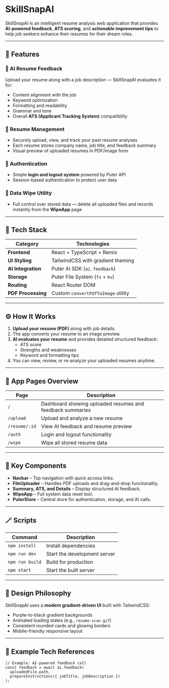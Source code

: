 # SkillSnapAI

SkillSnapAI is an intelligent resume analysis web application that provides **AI-powered feedback**, **ATS scoring**, and **actionable improvement tips** to help job seekers enhance their resumes for their dream roles.

---

## 🚀 Features

### 💼 AI Resume Feedback
Upload your resume along with a job description — SkillSnapAI evaluates it for:
- Content alignment with the job
- Keyword optimization
- Formatting and readability
- Grammar and tone
- Overall **ATS (Applicant Tracking System)** compatibility

### 🧾 Resume Management
- Securely upload, view, and track your past resume analyses
- Each resume stores company name, job title, and feedback summary
- Visual preview of uploaded resumes in PDF/image form

### 🔐 Authentication
- Simple **login and logout system** powered by Puter API
- Session-based authentication to protect user data

### 🧹 Data Wipe Utility
- Full control over stored data — delete all uploaded files and records instantly from the **WipeApp** page

---

## 🧩 Tech Stack

| Category | Technologies |
|-----------|---------------|
| **Frontend** | React + TypeScript + Remix |
| **UI Styling** | TailwindCSS with gradient theming |
| **AI Integration** | Puter AI SDK (`ai.feedback`) |
| **Storage** | Puter File System (`fs` + `kv`) |
| **Routing** | React Router DOM |
| **PDF Processing** | Custom `convertPdfToImage` utility |

---

## ⚙️ How It Works

1. **Upload your resume (PDF)** along with job details.
2. The app converts your resume to an image preview.
3. **AI evaluates your resume** and provides detailed structured feedback:
   - ATS score
   - Strengths and weaknesses
   - Keyword and formatting tips
4. You can view, review, or re-analyze your uploaded resumes anytime.

---

## 📸 App Pages Overview

| Page | Description |
|------|--------------|
| `/` | Dashboard showing uploaded resumes and feedback summaries |
| `/upload` | Upload and analyze a new resume |
| `/resume/:id` | View AI feedback and resume preview |
| `/auth` | Login and logout functionality |
| `/wipe` | Wipe all stored resume data |

---

## 🧠 Key Components

- **Navbar** – Top navigation with quick access links.
- **FileUploader** – Handles PDF uploads and drag-and-drop functionality.
- **Summary, ATS, and Details** – Display structured AI feedback.
- **WipeApp** – Full system data reset tool.
- **PuterStore** – Central store for authentication, storage, and AI calls.

---

## 🪄 Scripts

| Command | Description |
|----------|--------------|
| `npm install` | Install dependencies |
| `npm run dev` | Start the development server |
| `npm run build` | Build for production |
| `npm start` | Start the built server |

---

## 🌈 Design Philosophy

SkillSnapAI uses a **modern gradient-driven UI** built with TailwindCSS:
- Purple-to-black gradient backgrounds
- Animated loading states (e.g., `resume-scan.gif`)
- Consistent rounded cards and glowing borders
- Mobile-friendly responsive layout

---

## 🧰 Example Tech References

```tsx
// Example: AI-powered feedback call
const feedback = await ai.feedback(
  uploadedFile.path,
  prepareInstructions({ jobTitle, jobDescription })
);

